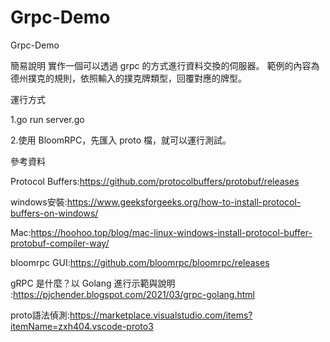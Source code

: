 # Grpc-Demo
Grpc-Demo

簡易說明
實作一個可以透過 grpc 的方式進行資料交換的伺服器。
範例的內容為德州撲克的規則，依照輸入的撲克牌類型，回覆對應的牌型。

運行方式

1.go run server.go

2.使用 BloomRPC，先匯入 proto 檔，就可以運行測試。

參考資料



Protocol Buffers:https://github.com/protocolbuffers/protobuf/releases

windows安裝:https://www.geeksforgeeks.org/how-to-install-protocol-buffers-on-windows/

Mac:https://hoohoo.top/blog/mac-linux-windows-install-protocol-buffer-protobuf-compiler-way/

bloomrpc GUI:https://github.com/bloomrpc/bloomrpc/releases

gRPC 是什麼？以 Golang 進行示範與說明 :https://pjchender.blogspot.com/2021/03/grpc-golang.html

proto語法偵測:https://marketplace.visualstudio.com/items?itemName=zxh404.vscode-proto3
